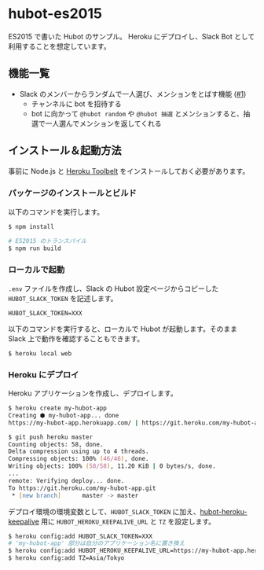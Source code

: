 hubot-es2015
============

ES2015 で書いた Hubot のサンプル。
Heroku にデプロイし、Slack Bot として利用することを想定しています。

## 機能一覧

- Slack のメンバーからランダムで一人選び、メンションをとばす機能 ([#1](https://github.com/zaki-yama/hubot-es2015/pull/1))
    - チャンネルに bot を招待する
    - bot に向かって `@hubot random` や `@hubot 抽選` とメンションすると、抽選で一人選んでメンションを返してくれる

## インストール＆起動方法

事前に Node.js と [Heroku Toolbelt](https://toolbelt.heroku.com/) をインストールしておく必要があります。

### パッケージのインストールとビルド

以下のコマンドを実行します。

```zsh
$ npm install

# ES2015 のトランスパイル
$ npm run build
```

### ローカルで起動

`.env` ファイルを作成し、Slack の Hubot 設定ページからコピーした `HUBOT_SLACK_TOKEN` を記述します。

```
HUBOT_SLACK_TOKEN=XXX
```

以下のコマンドを実行すると、ローカルで Hubot が起動します。そのまま Slack 上で動作を確認することもできます。

```
$ heroku local web
```


### Heroku にデプロイ

Heroku アプリケーションを作成し、デプロイします。

```zsh
$ heroku create my-hubot-app
Creating ⬢ my-hubot-app... done
https://my-hubot-app.herokuapp.com/ | https://git.heroku.com/my-hubot-app.git

$ git push heroku master
Counting objects: 58, done.
Delta compression using up to 4 threads.
Compressing objects: 100% (46/46), done.
Writing objects: 100% (58/58), 11.20 KiB | 0 bytes/s, done.
...
remote: Verifying deploy... done.
To https://git.heroku.com/my-hubot-app.git
 * [new branch]      master -> master
```

デプロイ環境の環境変数として、`HUBOT_SLACK_TOKEN` に加え、[hubot-heroku-keepalive](https://github.com/hubot-scripts/hubot-heroku-keepalive) 用に `HUBOT_HEROKU_KEEPALIVE_URL` と `TZ` を設定します。

```zsh
$ heroku config:add HUBOT_SLACK_TOKEN=XXX
# 'my-hubot-app' 部分は自分のアプリケーション名に置き換え
$ heroku config:add HUBOT_HEROKU_KEEPALIVE_URL=https://my-hubot-app.herokuapp.com
$ heroku config:add TZ=Asia/Tokyo
```
